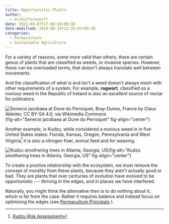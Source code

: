 ```yaml
---
title: Opportunistic Plants
author:
  - errbufferoverfl
date: 2023-09-07T17:08:10+09:30
date-modified: 2024-09-15T12:25:47+09:30
categories:
  - Permaculture
  - Sustainable Agriculture
---
```


For a variety of reasons, some more valid than others, there are certain genus of plants that are classified as weeds, or invasive species. However, these can be overloaded terms, that doesn't always translate well between movements.

And the classification of what is and isn't a weed doesn't always mesh with other requirements of a system. For example, **ragwort**, classified as a noxious weed in the Republic of Ireland is also an excellent source of nectar for pollinators.

![Senecio jacobaea at Dune du Perroquet, Bray-Dunes, France by Claus Ableiter, CC BY-SA 4.0, via Wikimedia Commons](/imgs/opportunistic-plants-1.png){fig-alt="Senecio jacobaea at Dune du Perroquet" fig-align="center"}

Another example, is Kudzu, while considered a noxious weed in in five United States states: Florida, Kansas, Oregon, Pennsylvania and West Virginia[^1] it is also a nitrogen fixer, animal feed and for weaving.

![Kudzu smothering trees in Atlanta, Georgia, US](/imgs/opportunistic-plants.png){fig-alt="Kudzu smothering trees in Atlanta, Georgia, US" fig-align="center"}

To create a positive relationship with the ecosystem, we must remove the concept of morality from these plants, because they aren't actually good or bad. They are plants that over centuries of evolution have evolved to be opportunistic --- thriving in the edges, and in places we have interfered.

Naturally, you might think the alternative then is to do nothing about it, which is far from the case. Rather it requires balance and instead focus on optimising the edges (see [Permaculture Principals](permaculture.md) ).

[^1]: [Kudzu Risk Assessment](https://www.daf.qld.gov.au/__data/assets/pdf_file/0004/74137/IPA-Kudzu-Risk-Assessment.pdf)
